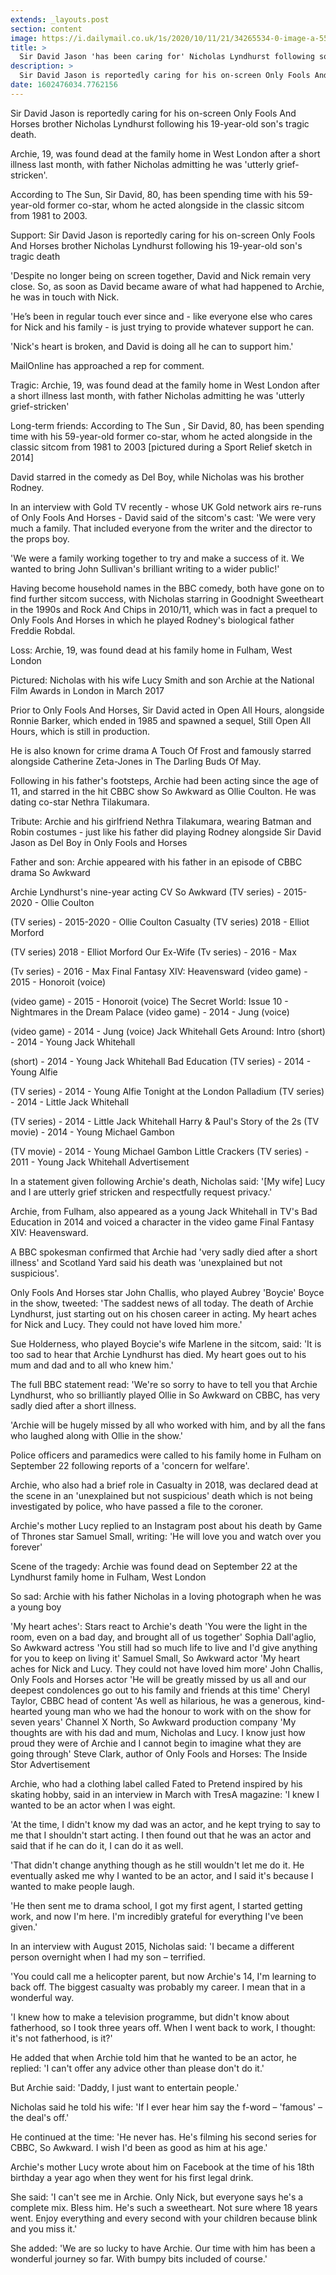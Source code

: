 ```yaml
--- 
extends: _layouts.post 
section: content 
image: https://i.dailymail.co.uk/1s/2020/10/11/21/34265534-0-image-a-55_1602449304968.jpg 
title: > 
  Sir David Jason 'has been caring for' Nicholas Lyndhurst following son Archie's tragic death 
description: > 
  Sir David Jason is reportedly caring for his on-screen Only Fools And Horses brother Nicholas Lyndhurst following his 19-year-old son's tragic death.Support: Sir David Jason is reportedly caring for his on-screen Only Fools And Horses brother Nicholas Lyndhurst following his 19-year-old son's tragic death'Despite no longer being on screen together, David and Nick remain very close.So, as soon as David became aware of what had happened to Archie, he was in touch with Nick.In an interview with Gold TV recently - whose UK Gold network airs re-runs of Only Fools And Horses - David said of the sitcom's cast: 'We were very much a family.In an interview with August 2015, Nicholas said: 'I became a different person overnight when I had my son – terrified. 
date: 1602476034.7762156 
--- 
```

Sir David Jason is reportedly caring for his on-screen Only Fools And Horses brother Nicholas Lyndhurst following his 19-year-old son's tragic death.

Archie, 19, was found dead at the family home in West London after a short illness last month, with father Nicholas admitting he was 'utterly grief-stricken'.

According to The Sun, Sir David, 80, has been spending time with his 59-year-old former co-star, whom he acted alongside in the classic sitcom from 1981 to 2003.

Support: Sir David Jason is reportedly caring for his on-screen Only Fools And Horses brother Nicholas Lyndhurst following his 19-year-old son's tragic death

'Despite no longer being on screen together, David and Nick remain very close. So, as soon as David became aware of what had happened to Archie, he was in touch with Nick.

'He’s been in regular touch ever since and - like everyone else who cares for Nick and his family - is just trying to provide whatever support he can.

'Nick's heart is broken, and David is doing all he can to support him.'

MailOnline has approached a rep for comment.

Tragic: Archie, 19, was found dead at the family home in West London after a short illness last month, with father Nicholas admitting he was 'utterly grief-stricken'

Long-term friends: According to The Sun , Sir David, 80, has been spending time with his 59-year-old former co-star, whom he acted alongside in the classic sitcom from 1981 to 2003 [pictured during a Sport Relief sketch in 2014]

David starred in the comedy as Del Boy, while Nicholas was his brother Rodney.

In an interview with Gold TV recently - whose UK Gold network airs re-runs of Only Fools And Horses - David said of the sitcom's cast: 'We were very much a family. That included everyone from the writer and the director to the props boy.

'We were a family working together to try and make a success of it. We wanted to bring John Sullivan's brilliant writing to a wider public!'

Having become household names in the BBC comedy, both have gone on to find further sitcom success, with Nicholas starring in Goodnight Sweetheart in the 1990s and Rock And Chips in 2010/11, which was in fact a prequel to Only Fools And Horses in which he played Rodney's biological father Freddie Robdal.

Loss: Archie, 19, was found dead at his family home in Fulham, West London

Pictured: Nicholas with his wife Lucy Smith and son Archie at the National Film Awards in London in March 2017

Prior to Only Fools And Horses, Sir David acted in Open All Hours, alongside Ronnie Barker, which ended in 1985 and spawned a sequel, Still Open All Hours, which is still in production.

He is also known for crime drama A Touch Of Frost and famously starred alongside Catherine Zeta-Jones in The Darling Buds Of May.

Following in his father's footsteps, Archie had been acting since the age of 11, and starred in the hit CBBC show So Awkward as Ollie Coulton. He was dating co-star Nethra Tilakumara.

Tribute: Archie and his girlfriend Nethra Tilakumara, wearing Batman and Robin costumes - just like his father did playing Rodney alongside Sir David Jason as Del Boy in Only Fools and Horses

Father and son: Archie appeared with his father in an episode of CBBC drama So Awkward

Archie Lyndhurst's nine-year acting CV So Awkward (TV series) - 2015-2020 - Ollie Coulton

(TV series) - 2015-2020 - Ollie Coulton Casualty (TV series) 2018 - Elliot Morford

(TV series) 2018 - Elliot Morford Our Ex-Wife (Tv series) - 2016 - Max

(Tv series) - 2016 - Max Final Fantasy XIV: Heavensward (video game) - 2015 - Honoroit (voice)

(video game) - 2015 - Honoroit (voice) The Secret World: Issue 10 - Nightmares in the Dream Palace (video game) - 2014 - Jung (voice)

(video game) - 2014 - Jung (voice) Jack Whitehall Gets Around: Intro (short) - 2014 - Young Jack Whitehall

(short) - 2014 - Young Jack Whitehall Bad Education (TV series) - 2014 - Young Alfie

(TV series) - 2014 - Young Alfie Tonight at the London Palladium (TV series) - 2014 - Little Jack Whitehall

(TV series) - 2014 - Little Jack Whitehall Harry & Paul's Story of the 2s (TV movie) - 2014 - Young Michael Gambon

(TV movie) - 2014 - Young Michael Gambon Little Crackers (TV series) - 2011 - Young Jack Whitehall Advertisement

In a statement given following Archie's death, Nicholas said: '[My wife] Lucy and I are utterly grief stricken and respectfully request privacy.'

Archie, from Fulham, also appeared as a young Jack Whitehall in TV's Bad Education in 2014 and voiced a character in the video game Final Fantasy XIV: Heavensward.

A BBC spokesman confirmed that Archie had 'very sadly died after a short illness' and Scotland Yard said his death was 'unexplained but not suspicious'.

Only Fools And Horses star John Challis, who played Aubrey 'Boycie' Boyce in the show, tweeted: 'The saddest news of all today. The death of Archie Lyndhurst, just starting out on his chosen career in acting. My heart aches for Nick and Lucy. They could not have loved him more.'

Sue Holderness, who played Boycie's wife Marlene in the sitcom, said: 'It is too sad to hear that Archie Lyndhurst has died. My heart goes out to his mum and dad and to all who knew him.'

The full BBC statement read: 'We're so sorry to have to tell you that Archie Lyndhurst, who so brilliantly played Ollie in So Awkward on CBBC, has very sadly died after a short illness.

'Archie will be hugely missed by all who worked with him, and by all the fans who laughed along with Ollie in the show.'

Police officers and paramedics were called to his family home in Fulham on September 22 following reports of a 'concern for welfare'.

Archie, who also had a brief role in Casualty in 2018, was declared dead at the scene in an 'unexplained but not suspicious' death which is not being investigated by police, who have passed a file to the coroner.

Archie's mother Lucy replied to an Instagram post about his death by Game of Thrones star Samuel Small, writing: 'He will love you and watch over you forever'

Scene of the tragedy: Archie was found dead on September 22 at the Lyndhurst family home in Fulham, West London

So sad: Archie with his father Nicholas in a loving photograph when he was a young boy

'My heart aches': Stars react to Archie's death 'You were the light in the room, even on a bad day, and brought all of us together' Sophia Dall'aglio, So Awkward actress 'You still had so much life to live and I'd give anything for you to keep on living it' Samuel Small, So Awkward actor 'My heart aches for Nick and Lucy. They could not have loved him more' John Challis, Only Fools and Horses actor 'He will be greatly missed by us all and our deepest condolences go out to his family and friends at this time' Cheryl Taylor, CBBC head of content 'As well as hilarious, he was a generous, kind-hearted young man who we had the honour to work with on the show for seven years' Channel X North, So Awkward production company 'My thoughts are with his dad and mum, Nicholas and Lucy. I know just how proud they were of Archie and I cannot begin to imagine what they are going through' Steve Clark, author of Only Fools and Horses: The Inside Stor Advertisement

Archie, who had a clothing label called Fated to Pretend inspired by his skating hobby, said in an interview in March with TresA magazine: 'I knew I wanted to be an actor when I was eight.

'At the time, I didn't know my dad was an actor, and he kept trying to say to me that I shouldn't start acting. I then found out that he was an actor and said that if he can do it, I can do it as well.

'That didn't change anything though as he still wouldn't let me do it. He eventually asked me why I wanted to be an actor, and I said it's because I wanted to make people laugh.

'He then sent me to drama school, I got my first agent, I started getting work, and now I'm here. I'm incredibly grateful for everything I've been given.'

In an interview with August 2015, Nicholas said: 'I became a different person overnight when I had my son – terrified.

'You could call me a helicopter parent, but now Archie's 14, I'm learning to back off. The biggest casualty was probably my career. I mean that in a wonderful way.

'I knew how to make a television programme, but didn't know about fatherhood, so I took three years off. When I went back to work, I thought: it's not fatherhood, is it?'

He added that when Archie told him that he wanted to be an actor, he replied: 'I can't offer any advice other than please don't do it.'

But Archie said: 'Daddy, I just want to entertain people.'

Nicholas said he told his wife: 'If I ever hear him say the f-word – 'famous' – the deal's off.'

He continued at the time: 'He never has. He's filming his second series for CBBC, So Awkward. I wish I'd been as good as him at his age.'

Archie's mother Lucy wrote about him on Facebook at the time of his 18th birthday a year ago when they went for his first legal drink.

She said: 'I can't see me in Archie. Only Nick, but everyone says he's a complete mix. Bless him. He's such a sweetheart. Not sure where 18 years went. Enjoy everything and every second with your children because blink and you miss it.'

She added: 'We are so lucky to have Archie. Our time with him has been a wonderful journey so far. With bumpy bits included of course.'